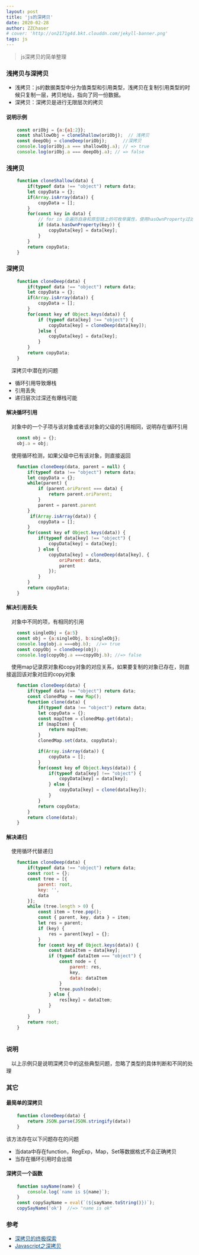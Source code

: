```yaml
---
layout: post
title: 'js的深拷贝'
date: 2020-02-28
author: ZZChaser
# cover: 'http://on2171g4d.bkt.clouddn.com/jekyll-banner.png'
tags: js
---
```


> js深拷贝的简单整理

### 浅拷贝与深拷贝
* 浅拷贝：js的数据类型中分为值类型和引用类型，浅拷贝在复制引用类型的时候只复制一层，拷贝地址，指向了同一份数据。
* 深拷贝：深拷贝是进行无限层次的拷贝

#### 说明示例
```javascript
    const oriObj = {a:{a1:2}};
    const shallowObj = cloneShallow(oriObj);  // 浅拷贝
    const deepObj = cloneDeep(oriObj);      //深拷贝
    console.log(oriObj.a === shallowObj.a); // => true
    console.log(oriObj.a === deepObj.a); // => false
```
### 浅拷贝
```javascript
    function cloneShallow(data) {
        if(typeof data !== "object") return data;
        let copyData = {};
        if(Array.isArray(data)) {
            copyData = [];
        }
        for(const key in data) {
            // for in 会遍历自身和原型链上的可枚举属性，使用hasOwnProperty过滤掉原型上的属性
            if (data.hasOwnProperty(key)) {
                copyData[key] = data[key];
            }
        }
        return copyData;
    }
```
### 深拷贝
```javascript
    function cloneDeep(data) {
        if(typeof data !== "object") return data;
        let copyData = {};
        if(Array.isArray(data)) {
            copyData = [];
        }
        for(const key of Object.keys(data)) {
            if (typeof data[key] !== "object") {
                copyData[key] = cloneDeep(data[key]);
            }else {
                copyData[key] = data[key];
            }
        }
        return copyData;
    }
```
&emsp;深拷贝中潜在的问题
* 循环引用导致爆栈
* 引用丢失
* 递归层次过深还有爆栈可能

#### 解决循环引用
&emsp;对象中的一个子项与该对象或者该对象的父级的引用相同，说明存在循环引用
```javascript
    const obj = {};
    obj.a = obj;
```
&emsp;使用循环检测，如果父级中已有该对象，则直接返回
```javascript
    function cloneDeep(data, parent = null) {
        if(typeof data !== "object") return data;
        let copyData = {};
        while(parent) {
            if (parent.oriParent === data) {
                return parent.oriParent;
            }
            parent = parent.parent
        }
         if(Array.isArray(data)) {
            copyData = [];
        }
        for(const key of Object.keys(data)) {
            if(typeof data[key] !== "object") {
                copyData[key] = data[key];
            } else {
                copyData[key] = cloneDeep(data[key], {
                    oriParent: data,
                    parent
                });
            }
        }
        return copyData;
    }
```
#### 解决引用丢失
&emsp;对象中不同的项，有相同的引用
```javascript
    const singleObj = {a:5}
    const obj = {a:singleObj, b:singleObj};
    console.log(obj.a ===obj.b);  //=> true
    const copyObj = cloneDeep(obj);
    console.log(copyObj.a ===copyObj.b); //=> false
```
&emsp;使用map记录原对象和copy对象的对应关系，如果要复制的对象已存在，则直接返回该对象对应的copy对象
```javascript
    function cloneDeep(data) {
        if(typeof data !== "object") return data;
        const clonedMap = new Map();
        function clone(data) {
            if(typeof data !== "object") return data;
            let copyData = {};
            const mapItem = clonedMap.get(data);
            if (mapItem) {
                return mapItem;
            }
            clonedMap.set(data, copyData);

            if(Array.isArray(data)) {
                copyData = [];
            }
            for(const key of Object.keys(data)) {
                if(typeof data[key] !== "object") {
                    copyData[key] = data[key];
                } else {
                    copyData[key] = clone(data[key]);
                }
            }
            return copyData;
        }
        return clone(data);
    }
```
#### 解决递归
&emsp;使用循环代替递归
```javascript
    function cloneDeep(data) {
        if(typeof data !== "object") return data;
        const root = {};
        const tree = [{
            parent: root,
            key: '',
            data
        }];
        while (tree.length > 0) {
            const item = tree.pop();
            const { parent, key, data } = item;
            let res = parent;
            if (key) {
                res = parent[key] = {};
            } 
            for (const key of Object.keys(data)) {
                const dataItem = data[key];
                if (typeof dataItem === "object") {
                    const node = {
                        parent: res,
                        key,
                        data: dataItem
                    }
                    tree.push(node);
                } else {
                    res[key] = dataItem;
                }
            }
        }
        return root;
    }
    
```
### 说明
&emsp;以上示例只是说明深拷贝中的这些典型问题，忽略了类型的具体判断和不同的处理
### 其它
#### 最简单的深拷贝
```javascript
    function cloneDeep(data) {
        return JSON.parse(JSON.stringify(data))
    }
```
该方法存在以下问题存在的问题
* 当data中存在function，RegExp，Map，Set等数据格式不会正确拷贝
* 当存在循环引用时会出错
#### 深拷贝一个函数
```javascript
    function sayName(name) {
        console.log(`name is ${name}`);
    }
    const copySayName = eval(`(${sayName.toString()})`);
    copySayName('ok')  //=> "name is ok"
```
### 参考
* <a style='color:#0A497B' href='https://segmentfault.com/a/1190000016672263' target='_blank'>深拷贝的终极探索</a>
* <a style='color:#0A497B' href='https://zhuanlan.zhihu.com/p/23251162' target='_blank'>Javascript之深拷贝</a>

